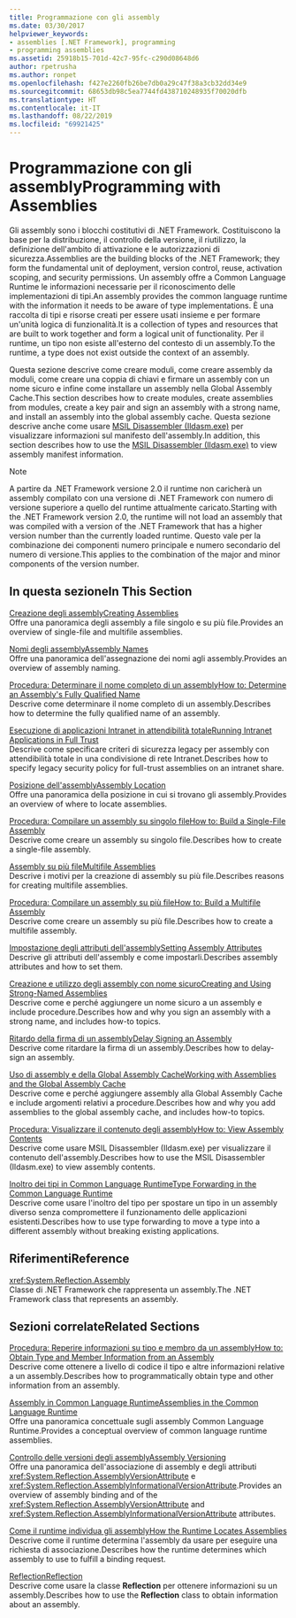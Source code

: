 ```yaml
---
title: Programmazione con gli assembly
ms.date: 03/30/2017
helpviewer_keywords:
- assemblies [.NET Framework], programming
- programming assemblies
ms.assetid: 25918b15-701d-42c7-95fc-c290d08648d6
author: rpetrusha
ms.author: ronpet
ms.openlocfilehash: f427e2260fb26be7db0a29c47f38a3cb32dd34e9
ms.sourcegitcommit: 68653db98c5ea7744fd438710248935f70020dfb
ms.translationtype: HT
ms.contentlocale: it-IT
ms.lasthandoff: 08/22/2019
ms.locfileid: "69921425"
---
```

# <a name="programming-with-assemblies"></a><span data-ttu-id="0282d-102">Programmazione con gli assembly</span><span class="sxs-lookup"><span data-stu-id="0282d-102">Programming with Assemblies</span></span>
<span data-ttu-id="0282d-103">Gli assembly sono i blocchi costitutivi di .NET Framework. Costituiscono la base per la distribuzione, il controllo della versione, il riutilizzo, la definizione dell'ambito di attivazione e le autorizzazioni di sicurezza.</span><span class="sxs-lookup"><span data-stu-id="0282d-103">Assemblies are the building blocks of the .NET Framework; they form the fundamental unit of deployment, version control, reuse, activation scoping, and security permissions.</span></span> <span data-ttu-id="0282d-104">Un assembly offre a Common Language Runtime le informazioni necessarie per il riconoscimento delle implementazioni di tipi.</span><span class="sxs-lookup"><span data-stu-id="0282d-104">An assembly provides the common language runtime with the information it needs to be aware of type implementations.</span></span> <span data-ttu-id="0282d-105">È una raccolta di tipi e risorse creati per essere usati insieme e per formare un'unità logica di funzionalità.</span><span class="sxs-lookup"><span data-stu-id="0282d-105">It is a collection of types and resources that are built to work together and form a logical unit of functionality.</span></span> <span data-ttu-id="0282d-106">Per il runtime, un tipo non esiste all'esterno del contesto di un assembly.</span><span class="sxs-lookup"><span data-stu-id="0282d-106">To the runtime, a type does not exist outside the context of an assembly.</span></span>  
  
 <span data-ttu-id="0282d-107">Questa sezione descrive come creare moduli, come creare assembly da moduli, come creare una coppia di chiavi e firmare un assembly con un nome sicuro e infine come installare un assembly nella Global Assembly Cache.</span><span class="sxs-lookup"><span data-stu-id="0282d-107">This section describes how to create modules, create assemblies from modules, create a key pair and sign an assembly with a strong name, and install an assembly into the global assembly cache.</span></span> <span data-ttu-id="0282d-108">Questa sezione descrive anche come usare [MSIL Disassembler (Ildasm.exe)](../../../docs/framework/tools/ildasm-exe-il-disassembler.md) per visualizzare informazioni sul manifesto dell'assembly.</span><span class="sxs-lookup"><span data-stu-id="0282d-108">In addition, this section describes how to use the [MSIL Disassembler (Ildasm.exe)](../../../docs/framework/tools/ildasm-exe-il-disassembler.md) to view assembly manifest information.</span></span>  
  
> [!NOTE]
> <span data-ttu-id="0282d-109">A partire da .NET Framework versione 2.0 il runtime non caricherà un assembly compilato con una versione di .NET Framework con numero di versione superiore a quello del runtime attualmente caricato.</span><span class="sxs-lookup"><span data-stu-id="0282d-109">Starting with the .NET Framework version 2.0, the runtime will not load an assembly that was compiled with a version of the .NET Framework that has a higher version number than the currently loaded runtime.</span></span> <span data-ttu-id="0282d-110">Questo vale per la combinazione dei componenti numero principale e numero secondario del numero di versione.</span><span class="sxs-lookup"><span data-stu-id="0282d-110">This applies to the combination of the major and minor components of the version number.</span></span>  
  
## <a name="in-this-section"></a><span data-ttu-id="0282d-111">In questa sezione</span><span class="sxs-lookup"><span data-stu-id="0282d-111">In This Section</span></span>  
 [<span data-ttu-id="0282d-112">Creazione degli assembly</span><span class="sxs-lookup"><span data-stu-id="0282d-112">Creating Assemblies</span></span>](../../../docs/framework/app-domains/create-assemblies.md)  
 <span data-ttu-id="0282d-113">Offre una panoramica degli assembly a file singolo e su più file.</span><span class="sxs-lookup"><span data-stu-id="0282d-113">Provides an overview of single-file and multifile assemblies.</span></span>  
  
 [<span data-ttu-id="0282d-114">Nomi degli assembly</span><span class="sxs-lookup"><span data-stu-id="0282d-114">Assembly Names</span></span>](../../../docs/framework/app-domains/assembly-names.md)  
 <span data-ttu-id="0282d-115">Offre una panoramica dell'assegnazione dei nomi agli assembly.</span><span class="sxs-lookup"><span data-stu-id="0282d-115">Provides an overview of assembly naming.</span></span>  
  
 [<span data-ttu-id="0282d-116">Procedura: Determinare il nome completo di un assembly</span><span class="sxs-lookup"><span data-stu-id="0282d-116">How to: Determine an Assembly's Fully Qualified Name</span></span>](../../../docs/framework/app-domains/how-to-determine-assembly-fully-qualified-name.md)  
 <span data-ttu-id="0282d-117">Descrive come determinare il nome completo di un assembly.</span><span class="sxs-lookup"><span data-stu-id="0282d-117">Describes how to determine the fully qualified name of an assembly.</span></span>  
  
 [<span data-ttu-id="0282d-118">Esecuzione di applicazioni Intranet in attendibilità totale</span><span class="sxs-lookup"><span data-stu-id="0282d-118">Running Intranet Applications in Full Trust</span></span>](../../../docs/framework/app-domains/running-intranet-applications-in-full-trust.md)  
 <span data-ttu-id="0282d-119">Descrive come specificare criteri di sicurezza legacy per assembly con attendibilità totale in una condivisione di rete Intranet.</span><span class="sxs-lookup"><span data-stu-id="0282d-119">Describes how to specify legacy security policy for full-trust assemblies on an intranet share.</span></span>  
  
 [<span data-ttu-id="0282d-120">Posizione dell'assembly</span><span class="sxs-lookup"><span data-stu-id="0282d-120">Assembly Location</span></span>](../../../docs/framework/app-domains/assembly-location.md)  
 <span data-ttu-id="0282d-121">Offre una panoramica della posizione in cui si trovano gli assembly.</span><span class="sxs-lookup"><span data-stu-id="0282d-121">Provides an overview of where to locate assemblies.</span></span>  
  
 [<span data-ttu-id="0282d-122">Procedura: Compilare un assembly su singolo file</span><span class="sxs-lookup"><span data-stu-id="0282d-122">How to: Build a Single-File Assembly</span></span>](../../../docs/framework/app-domains/how-to-build-a-single-file-assembly.md)  
 <span data-ttu-id="0282d-123">Descrive come creare un assembly su singolo file.</span><span class="sxs-lookup"><span data-stu-id="0282d-123">Describes how to create a single-file assembly.</span></span>  
  
 [<span data-ttu-id="0282d-124">Assembly su più file</span><span class="sxs-lookup"><span data-stu-id="0282d-124">Multifile Assemblies</span></span>](../../../docs/framework/app-domains/multifile-assemblies.md)  
 <span data-ttu-id="0282d-125">Descrive i motivi per la creazione di assembly su più file.</span><span class="sxs-lookup"><span data-stu-id="0282d-125">Describes reasons for creating multifile assemblies.</span></span>  
  
 [<span data-ttu-id="0282d-126">Procedura: Compilare un assembly su più file</span><span class="sxs-lookup"><span data-stu-id="0282d-126">How to: Build a Multifile Assembly</span></span>](../../../docs/framework/app-domains/how-to-build-a-multifile-assembly.md)  
 <span data-ttu-id="0282d-127">Descrive come creare un assembly su più file.</span><span class="sxs-lookup"><span data-stu-id="0282d-127">Describes how to create a multifile assembly.</span></span>  
  
 [<span data-ttu-id="0282d-128">Impostazione degli attributi dell'assembly</span><span class="sxs-lookup"><span data-stu-id="0282d-128">Setting Assembly Attributes</span></span>](../../../docs/framework/app-domains/set-assembly-attributes.md)  
 <span data-ttu-id="0282d-129">Descrive gli attributi dell'assembly e come impostarli.</span><span class="sxs-lookup"><span data-stu-id="0282d-129">Describes assembly attributes and how to set them.</span></span>  
  
 [<span data-ttu-id="0282d-130">Creazione e utilizzo degli assembly con nome sicuro</span><span class="sxs-lookup"><span data-stu-id="0282d-130">Creating and Using Strong-Named Assemblies</span></span>](../../../docs/framework/app-domains/create-and-use-strong-named-assemblies.md)  
 <span data-ttu-id="0282d-131">Descrive come e perché aggiungere un nome sicuro a un assembly e include procedure.</span><span class="sxs-lookup"><span data-stu-id="0282d-131">Describes how and why you sign an assembly with a strong name, and includes how-to topics.</span></span>  
  
 [<span data-ttu-id="0282d-132">Ritardo della firma di un assembly</span><span class="sxs-lookup"><span data-stu-id="0282d-132">Delay Signing an Assembly</span></span>](../../../docs/framework/app-domains/delay-sign-assembly.md)  
 <span data-ttu-id="0282d-133">Descrive come ritardare la firma di un assembly.</span><span class="sxs-lookup"><span data-stu-id="0282d-133">Describes how to delay-sign an assembly.</span></span>  
  
 [<span data-ttu-id="0282d-134">Uso di assembly e della Global Assembly Cache</span><span class="sxs-lookup"><span data-stu-id="0282d-134">Working with Assemblies and the Global Assembly Cache</span></span>](../../../docs/framework/app-domains/working-with-assemblies-and-the-gac.md)  
 <span data-ttu-id="0282d-135">Descrive come e perché aggiungere assembly alla Global Assembly Cache e include argomenti relativi a procedure.</span><span class="sxs-lookup"><span data-stu-id="0282d-135">Describes how and why you add assemblies to the global assembly cache, and includes how-to topics.</span></span>  
  
 [<span data-ttu-id="0282d-136">Procedura: Visualizzare il contenuto degli assembly</span><span class="sxs-lookup"><span data-stu-id="0282d-136">How to: View Assembly Contents</span></span>](../../../docs/framework/app-domains/how-to-view-assembly-contents.md)  
 <span data-ttu-id="0282d-137">Descrive come usare MSIL Disassembler (Ildasm.exe) per visualizzare il contenuto dell'assembly.</span><span class="sxs-lookup"><span data-stu-id="0282d-137">Describes how to use the MSIL Disassembler (Ildasm.exe) to view assembly contents.</span></span>  
  
 [<span data-ttu-id="0282d-138">Inoltro dei tipi in Common Language Runtime</span><span class="sxs-lookup"><span data-stu-id="0282d-138">Type Forwarding in the Common Language Runtime</span></span>](../../../docs/framework/app-domains/type-forwarding-in-the-common-language-runtime.md)  
 <span data-ttu-id="0282d-139">Descrive come usare l'inoltro del tipo per spostare un tipo in un assembly diverso senza compromettere il funzionamento delle applicazioni esistenti.</span><span class="sxs-lookup"><span data-stu-id="0282d-139">Describes how to use type forwarding to move a type into a different assembly without breaking existing applications.</span></span>  
  
## <a name="reference"></a><span data-ttu-id="0282d-140">Riferimenti</span><span class="sxs-lookup"><span data-stu-id="0282d-140">Reference</span></span>  
 <xref:System.Reflection.Assembly>  
 <span data-ttu-id="0282d-141">Classe di .NET Framework che rappresenta un assembly.</span><span class="sxs-lookup"><span data-stu-id="0282d-141">The .NET Framework class that represents an assembly.</span></span>  
  
## <a name="related-sections"></a><span data-ttu-id="0282d-142">Sezioni correlate</span><span class="sxs-lookup"><span data-stu-id="0282d-142">Related Sections</span></span>  
 [<span data-ttu-id="0282d-143">Procedura: Reperire informazioni su tipo e membro da un assembly</span><span class="sxs-lookup"><span data-stu-id="0282d-143">How to: Obtain Type and Member Information from an Assembly</span></span>](../../../docs/framework/app-domains/how-to-obtain-type-and-member-information-from-an-assembly.md)  
 <span data-ttu-id="0282d-144">Descrive come ottenere a livello di codice il tipo e altre informazioni relative a un assembly.</span><span class="sxs-lookup"><span data-stu-id="0282d-144">Describes how to programmatically obtain type and other information from an assembly.</span></span>  
  
 [<span data-ttu-id="0282d-145">Assembly in Common Language Runtime</span><span class="sxs-lookup"><span data-stu-id="0282d-145">Assemblies in the Common Language Runtime</span></span>](../../../docs/framework/app-domains/assemblies-in-the-common-language-runtime.md)  
 <span data-ttu-id="0282d-146">Offre una panoramica concettuale sugli assembly Common Language Runtime.</span><span class="sxs-lookup"><span data-stu-id="0282d-146">Provides a conceptual overview of common language runtime assemblies.</span></span>  
  
 [<span data-ttu-id="0282d-147">Controllo delle versioni degli assembly</span><span class="sxs-lookup"><span data-stu-id="0282d-147">Assembly Versioning</span></span>](../../../docs/framework/app-domains/assembly-versioning.md)  
 <span data-ttu-id="0282d-148">Offre una panoramica dell'associazione di assembly e degli attributi <xref:System.Reflection.AssemblyVersionAttribute> e <xref:System.Reflection.AssemblyInformationalVersionAttribute>.</span><span class="sxs-lookup"><span data-stu-id="0282d-148">Provides an overview of assembly binding and of the <xref:System.Reflection.AssemblyVersionAttribute> and <xref:System.Reflection.AssemblyInformationalVersionAttribute> attributes.</span></span>  
  
 [<span data-ttu-id="0282d-149">Come il runtime individua gli assembly</span><span class="sxs-lookup"><span data-stu-id="0282d-149">How the Runtime Locates Assemblies</span></span>](../../../docs/framework/deployment/how-the-runtime-locates-assemblies.md)  
 <span data-ttu-id="0282d-150">Descrive come il runtime determina l'assembly da usare per eseguire una richiesta di associazione.</span><span class="sxs-lookup"><span data-stu-id="0282d-150">Describes how the runtime determines which assembly to use to fulfill a binding request.</span></span>  
  
 [<span data-ttu-id="0282d-151">Reflection</span><span class="sxs-lookup"><span data-stu-id="0282d-151">Reflection</span></span>](../../../docs/framework/reflection-and-codedom/reflection.md)  
 <span data-ttu-id="0282d-152">Descrive come usare la classe **Reflection** per ottenere informazioni su un assembly.</span><span class="sxs-lookup"><span data-stu-id="0282d-152">Describes how to use the **Reflection** class to obtain information about an assembly.</span></span>

